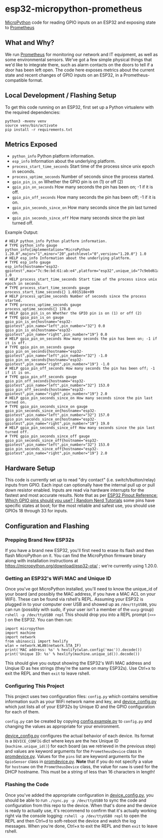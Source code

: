 # esp32-micropython-prometheus

[MicroPython](https://docs.micropython.org/en/latest/esp32/quickref.html) code for reading GPIO inputs on an ESP32 and exposing state to [Prometheus](https://prometheus.io/)

## What and Why?

We run [Prometheus](https://prometheus.io/) for monitoring our network and IT equipment, as well as some environmental sensors. We've got a few simple physical things that we'd like to integrate there, such as alarm contacts on the doors to tell if a door has been left open. The code here exposes metrics about the current state and recent changes of GPIO inputs on an ESP32, in a Prometheus-compatible format.

## Local Development / Flashing Setup

To get this code running on an ESP32, first set up a Python virtualenv with the required dependencies:

```commandline
python3 -mvenv venv
source venv/bin/activate
pip install -r requirements.txt
```

## Metrics Exposed

* `python_info` Python platform information.
* `esp_info` Information about the underlying platform.
* `process_start_time_seconds` Start time of the process since unix epoch in seconds.
* `process_uptime_seconds` Number of seconds since the process started.
* `gpio_pin_is_on` Whether the GPIO pin is on (1) or off (2)
* `gpio_pin_on_seconds` How many seconds the pin has been on; -1 if it is off.
* `gpio_pin_off_seconds` How many seconds the pin has been off; -1 if it is on.
* `gpio_pin_seconds_since_on` How many seconds since the pin last turned on.
* `gpio_pin_seconds_since_off` How many seconds since the pin last turned off.

Example Output:

```
# HELP python_info Python platform information.
# TYPE python_info gauge
python_info{implementation="MicroPython 1.20.0",major="1",minor="20",patchlevel="0",version="1.20.0"} 1.0
# HELP esp_info Information about the underlying platform.
# TYPE esp_info gauge
esp_info{hostname="esp32-gpiotest",mac="7c:9e:bd:61:ab:e4",platform="esp32",unique_id="7c9ebd61abe4"} 1.0
# HELP process_start_time_seconds Start time of the process since unix epoch in seconds.
# TYPE process_start_time_seconds gauge
process_start_time_seconds{} 1.691518e+09
# HELP process_uptime_seconds Number of seconds since the process started.
# TYPE process_uptime_seconds gauge
process_uptime_seconds{} 178.0
# HELP gpio_pin_is_on Whether the GPIO pin is on (1) or off (2)
# TYPE gpio_pin_is_on gauge
gpio_pin_is_on{hostname="esp32-gpiotest",pin_name="left",pin_number="32"} 0.0
gpio_pin_is_on{hostname="esp32-gpiotest",pin_name="right",pin_number="19"} 0.0
# HELP gpio_pin_on_seconds How many seconds the pin has been on; -1 if it is off.
# TYPE gpio_pin_on_seconds gauge
gpio_pin_on_seconds{hostname="esp32-gpiotest",pin_name="left",pin_number="32"} -1.0
gpio_pin_on_seconds{hostname="esp32-gpiotest",pin_name="right",pin_number="19"} -1.0
# HELP gpio_pin_off_seconds How many seconds the pin has been off; -1 if it is on.
# TYPE gpio_pin_off_seconds gauge
gpio_pin_off_seconds{hostname="esp32-gpiotest",pin_name="left",pin_number="32"} 153.0
gpio_pin_off_seconds{hostname="esp32-gpiotest",pin_name="right",pin_number="19"} 2.0
# HELP gpio_pin_seconds_since_on How many seconds since the pin last turned on.
# TYPE gpio_pin_seconds_since_on gauge
gpio_pin_seconds_since_on{hostname="esp32-gpiotest",pin_name="left",pin_number="32"} 157.0
gpio_pin_seconds_since_on{hostname="esp32-gpiotest",pin_name="right",pin_number="19"} 19.0
# HELP gpio_pin_seconds_since_off How many seconds since the pin last turned off.
# TYPE gpio_pin_seconds_since_off gauge
gpio_pin_seconds_since_off{hostname="esp32-gpiotest",pin_name="left",pin_number="32"} 153.0
gpio_pin_seconds_since_off{hostname="esp32-gpiotest",pin_name="right",pin_number="19"} 2.0
```

## Hardware Setup

This code is currently set up to read "dry contact" (i.e. switch/button/relay) inputs from GPIO. Each input can optionally have the internal pull up or pull down resistor enabled. Inputs are read via hardware interrupts for the fastest and most accurate results. Note that as per [ESP32 Pinout Reference: Which GPIO pins should you use? | Random Nerd Tutorials](https://randomnerdtutorials.com/esp32-pinout-reference-gpios/) some pins have specific states at boot; for the most reliable and safest use, you should use GPIOs 18 through 33 for inputs.

## Configuration and Flashing

### Prepping Brand New ESP32s

If you have a brand new ESP32, you'll first need to erase its flash and then flash MicroPython on it. You can find the MicroPython firmware binary along with installation instructions at  https://micropython.org/download/esp32-ota/ ; we're currently using 1.20.0.

### Getting an ESP32's WiFi MAC and Unique ID

Once you've got MicroPython installed, you'll need to know the unique_id of your board (and possibly the MAC address, if you have a MAC ACL on your WiFi). These can be found via rshell's REPL. Assuming your ESP32 is plugged in to your computer over USB and showed up as `/dev/ttyUSB0`, you can run (possibly with sudo, if your user isn't a member of the `uucp` group) `rshell -p /dev/ttyUSB0 repl` This should drop you into a REPL prompt (`>>> `) on the ESP32. You can then run:

```commandline
import micropython
import machine
import network
from ubinascii import hexlify
wlan = network.WLAN(network.STA_IF)
print('MAC address: %s' % hexlify(wlan.config('mac')).decode())
print('Unique ID: %s' % hexlify(machine.unique_id()).decode())
```

This should give you output showing the ESP32's WiFi MAC address and Unqiue ID as hex strings (they're the same on many ESP32s). Use Ctrl+x to exit the REPL and then `exit` to leave rshell.

### Configuring This Project

This project uses two configuration files: `config.py` which contains sensitive information such as your WiFi network name and key, and [device_config.py](device_config.py) which just lists all of your ESP32s by Unique ID and the GPIO configuration for each of them.

`config.py` can be created by copying [config.example.py](config.example.py) to `config.py` and changing the values as appropriate for your environment.

[device_config.py](device_config.py) configures the actual behavior of each device. Its format is a `DEVICE_CONFIG` dict where keys are the hex Unique ID (`machine.unique_id()`) for each board (as we retrieved in the previous step) and values are keyword arguments for the `PrometheusDevice` class in [promdevice.py](promdevice.py). Values for the `pins` list are keyword arguments for the `GpioSensor` class in [promdevice.py](promdevice.py). **Note** that if you do not specify a value for `hostname` on the `PrometheusDevice` class, the value for `name` is used for the DHCP hostname. This must be a string of less than 16 characters in length!

### Flashing the Code

Once you've added the appropriate configuration in [device_config.py](device_config.py), you should be able to run `./sync.py -p /dev/ttyUSB0` to sync the code and configuration from this repo to the device. When that's done and the device is ready to actually use, it's recommend to confirm that it's actually working right via the console logging: `rshell -p /dev/ttyUSB0 repl` to open the REPL and then Ctrl+d to soft-reboot the device and watch the log messages. When you're done, Ctrl+x to exit the REPL and then `exit` to leave rshell.
